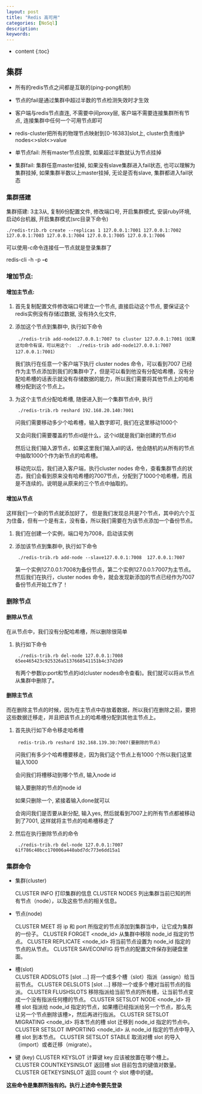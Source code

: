 ```yaml
---
layout: post
title: "Redis 高可用"
categories: [NoSql]
description:
keywords:
---
```


* content
{:toc}

## 集群

* 所有的redis节点之间都是互联的(ping-pong机制)

* 节点的fail是通过集群中超过半数的节点检测失效时才生效

* 客户端与redis节点直连, 不需要中间proxy层, 客户端不需要连接集群所有节点, 连接集群中任何一个可用节点即可

* redis-cluster把所有的物理节点映射到[0-16383]slot上, cluster负责维护nodes<>slot<>value

* 单节点fail: 所有master节点投票, 如果超过半数就认为节点挂掉

* 集群fail: 集群任意master挂掉, 如果没有slave集群进入fail状态, 也可以理解为集群挂掉, 如果集群半数以上master挂掉, 无论是否有slave, 集群都进入fail状态

### 集群搭建

集群搭建: 3主3从, 复制6份配置文件, 修改端口号, 开启集群模式, 安装ruby环境, 启动6台机器, 开启集群模式(src目录下命令)    
        
    ./redis-trib.rb create --replicas 1 127.0.0.1:7001 127.0.0.1:7002 127.0.0.1:7003 127.0.0.1:7004 127.0.0.1:7005 127.0.0.1:7006     

可以使用-c命令连接任一节点就是登录集群了

redis-cli -h -p **-c**
    

### 增加节点: 

#### 增加主节点:

1. 首先复制配置文件修改端口号建立一个节点, 直接启动这个节点, 要保证这个redis实例没有存储过数据, 没有持久化文件, 

1. 添加这个节点到集群中, 执行如下命令
   
        ./redis-trib add-node127.0.0.1:7007 to cluster 127.0.0.1:7001（如果这句命令有误，可以用这个:  ./redis-trib add-node127.0.0.1:7007 127.0.0.1:7001）
    
    我们执行在任意一个客户端下执行 cluster nodes 命令，可以看到7007 已经作为主节点添加到我们的集群中了，但是可以看到他没有分配哈希槽，没有分配哈希槽的话表示就没有存储数据的能力，所以我们需要将其他节点上的哈希槽分配到这个节点上。
    
1. 为这个主节点分配哈希槽, 随便进入到一个集群节点中, 执行 
   
        ./redis-trib.rb reshard 192.168.20.140:7001
    
    问我们需要移动多少个哈希槽，输入数字即可, 我们在这里移动1000个
    
    又会问我们需要覆盖的节点id是什么，这个id就是我们新创建的节点id
    
    然后让我们输入源节点，如果这里我们输入all的话，他会随机的从所有的节点中抽取1000个作为新节点的哈希槽。

    移动完以后，我们进入客户端，执行cluster nodes 命令，查看集群节点的状态，我们会看到原来没有哈希槽的7007节点，分配到了1000个哈希槽，而且是不连续的。说明是从原来的三个节点中抽取的。

#### 增加从节点

这样我们一个新的节点就添加好了， 但是我们发现总共是7个节点，其中的六个互为住备，但有一个是有主，没有备，所以我们需要在为该节点添加一个备份节点。

1. 我们在创建一个实例，端口号为7008，启动该实例

1. 添加该节点到集群中, 执行如下命令

        ./redis-trib.rb add-node --slave127.0.0.1:7008  127.0.0.1:7007
    
    第一个实例127.0.0.1:7008为备份节点，第二个实例127.0.0.1:7007为主节点。然后我们在执行，cluster nodes 命令，就会发现新添加的节点已经作为7007 备份节点开始工作了！


### 删除节点

#### 删除从节点

在从节点中，我们没有分配哈希槽，所以删除很简单

1. 执行如下命令

        ./redis-trib.rb del-node 127.0.0.1:7008 65ee465423c925326a5137668541151b4c37d2d9

    有两个参数ip:port和节点的id(cluster nodes命令查看)。我们就可以将从节点从集群中删除了。

#### 删除主节点

而在删除主节点的时候，因为在主节点中存放着数据，所以我们在删除之前，要把这些数据迁移走，并且把该节点上的哈希槽分配到其他主节点上。

1. 首先执行如下命令移走哈希槽

        redis-trib.rb reshard 192.168.139.30:7007(要删除的节点)

    问我们有多少个哈希槽要移走，因为我们这个节点上有1000 个所以我们这里输入1000

    会问我们将槽移动到哪个节点, 输入node id
    
    输入要删除的节点的node id

    如果只删除一个, 紧接着输入done就可以

    会询问我们是否要从新分配, 输入yes, 然后就看到7007上的所有节点都被移动到了7001, 这样就将主节点的哈希槽移走了
    
1. 然后在执行删除节点的命令

        ./redis-trib.rb del-node 127.0.0.1:7007 61f786c40bcc170006a440abd7dc773e6dd15a1

### 集群命令

* 集群(cluster)  

    CLUSTER INFO 打印集群的信息 
    CLUSTER NODES 列出集群当前已知的所有节点（node），以及这些节点的相关信息。   
  
* 节点(node)  

    CLUSTER MEET <ip> <port> 将 ip 和 port 所指定的节点添加到集群当中，让它成为集群的一份子。 
    CLUSTER FORGET <node_id> 从集群中移除 node_id 指定的节点。 
    CLUSTER REPLICATE <node_id> 将当前节点设置为 node_id 指定的节点的从节点。 
    CLUSTER SAVECONFIG 将节点的配置文件保存到硬盘里面。   
  
* 槽(slot)  
    CLUSTER ADDSLOTS <slot> [slot ...] 将一个或多个槽（slot）指派（assign）给当前节点。 
    CLUSTER DELSLOTS <slot> [slot ...] 移除一个或多个槽对当前节点的指派。 
    CLUSTER FLUSHSLOTS 移除指派给当前节点的所有槽，让当前节点变成一个没有指派任何槽的节点。 
    CLUSTER SETSLOT <slot> NODE <node_id> 将槽 slot 指派给 node_id 指定的节点，如果槽已经指派给另一个节点，那么先让另一个节点删除该槽>，然后再进行指派。 
    CLUSTER SETSLOT <slot> MIGRATING <node_id> 将本节点的槽 slot 迁移到 node_id 指定的节点中。 
    CLUSTER SETSLOT <slot> IMPORTING <node_id> 从 node_id 指定的节点中导入槽 slot 到本节点。 
    CLUSTER SETSLOT <slot> STABLE 取消对槽 slot 的导入（import）或者迁移（migrate）。   
  
* 键 (key) 
    CLUSTER KEYSLOT <key> 计算键 key 应该被放置在哪个槽上。
    CLUSTER COUNTKEYSINSLOT <slot> 返回槽 slot 目前包含的键值对数量。
    CLUSTER GETKEYSINSLOT <slot> <count> 返回 count 个 slot 槽中的键。 

**这些命令是集群所独有的。执行上述命令要先登录** 
